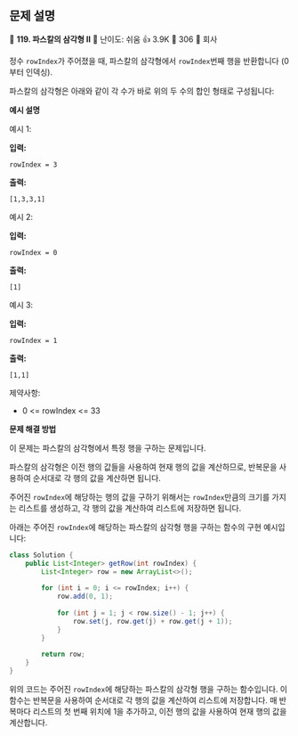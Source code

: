 ## 문제 설명
📌 **119. 파스칼의 삼각형 II**
🌟 난이도: 쉬움
👍 3.9K
💬 306
🏢 회사

정수 `rowIndex`가 주어졌을 때, 파스칼의 삼각형에서 `rowIndex`번째 행을 반환합니다 (0부터 인덱싱).

파스칼의 삼각형은 아래와 같이 각 수가 바로 위의 두 수의 합인 형태로 구성됩니다:

**예시 설명**

예시 1:

**입력:**
```plaintext
rowIndex = 3
```

**출력:**
```plaintext
[1,3,3,1]
```

예시 2:

**입력:**
```plaintext
rowIndex = 0
```

**출력:**
```plaintext
[1]
```

예시 3:

**입력:**
```plaintext
rowIndex = 1
```

**출력:**
```plaintext
[1,1]
```

제약사항:

- 0 <= rowIndex <= 33

**문제 해결 방법**

이 문제는 파스칼의 삼각형에서 특정 행을 구하는 문제입니다.

파스칼의 삼각형은 이전 행의 값들을 사용하여 현재 행의 값을 계산하므로, 반복문을 사용하여 순서대로 각 행의 값을 계산하면 됩니다.

주어진 `rowIndex`에 해당하는 행의 값을 구하기 위해서는 `rowIndex`만큼의 크기를 가지는 리스트를 생성하고, 각 행의 값을 계산하여 리스트에 저장하면 됩니다.

아래는 주어진 `rowIndex`에 해당하는 파스칼의 삼각형 행을 구하는 함수의 구현 예시입니다:

```java
class Solution {
    public List<Integer> getRow(int rowIndex) {
        List<Integer> row = new ArrayList<>();
        
        for (int i = 0; i <= rowIndex; i++) {
            row.add(0, 1);
            
            for (int j = 1; j < row.size() - 1; j++) {
                row.set(j, row.get(j) + row.get(j + 1));
            }
        }
        
        return row;
    }
}
```

위의 코드는 주어진 `rowIndex`에 해당하는 파스칼의 삼각형 행을 구하는 함수입니다. 이 함수는 반복문을 사용하여 순서대로 각 행의 값을 계산하여 리스트에 저장합니다. 매 반복마다 리스트의 첫 번째 위치에 1을 추가하고, 이전 행의 값을 사용하여 현재 행의 값을 계산합니다.
